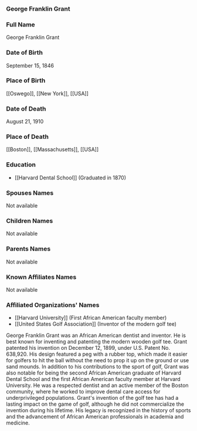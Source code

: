 ### George Franklin Grant

### Full Name

George Franklin Grant

### Date of Birth

September 15, 1846

### Place of Birth

[[Oswego]], [[New York]], [[USA]]

### Date of Death

August 21, 1910

### Place of Death

[[Boston]], [[Massachusetts]], [[USA]]

### Education

- [[Harvard Dental School]] (Graduated in 1870)

### Spouses Names

Not available

### Children Names

Not available

### Parents Names

Not available

### Known Affiliates Names

Not available

### Affiliated Organizations' Names

- [[Harvard University]] (First African American faculty member)
- [[United States Golf Association]] (Inventor of the modern golf tee)

George Franklin Grant was an African American dentist and inventor. He is best known for inventing and patenting the modern wooden golf tee. Grant patented his invention on December 12, 1899, under U.S. Patent No. 638,920. His design featured a peg with a rubber top, which made it easier for golfers to hit the ball without the need to prop it up on the ground or use sand mounds. In addition to his contributions to the sport of golf, Grant was also notable for being the second African American graduate of Harvard Dental School and the first African American faculty member at Harvard University. He was a respected dentist and an active member of the Boston community, where he worked to improve dental care access for underprivileged populations. Grant's invention of the golf tee has had a lasting impact on the game of golf, although he did not commercialize the invention during his lifetime. His legacy is recognized in the history of sports and the advancement of African American professionals in academia and medicine.